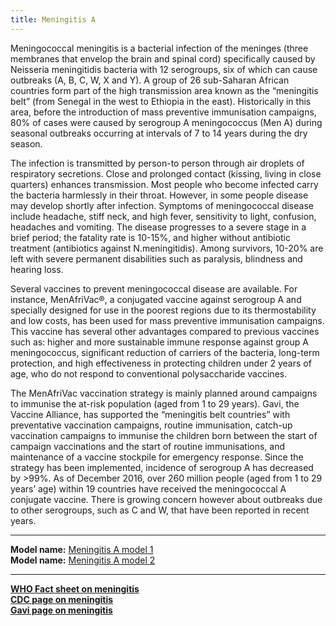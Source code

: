 ```yaml
---
title: Meningitis A
---
```


Meningococcal meningitis is a bacterial infection of the meninges (three membranes that envelop the brain and spinal cord) specifically caused by Neisseria meningitidis bacteria with 12 serogroups, six of which can cause outbreaks (A, B, C, W, X and Y). A group of 26 sub-Saharan African countries form part of the high transmission area known as the “meningitis belt” (from Senegal in the west to Ethiopia in the east). Historically in this area, before the introduction of mass preventive immunisation campaigns, 80% of cases were caused by serogroup A meningococcus (Men A) during seasonal outbreaks occurring at intervals of 7 to 14 years during the dry season.

The infection is transmitted by person-to person through air droplets of respiratory secretions. Close and prolonged contact (kissing, living in close quarters) enhances transmission. Most people who become infected carry the bacteria harmlessly in their throat. However, in some people disease may develop shortly after infection. Symptoms of meningococcal disease include headache, stiff neck, and high fever, sensitivity to light, confusion, headaches and vomiting. The disease progresses to a severe stage in a brief period; the fatality rate is 10-15%, and higher without antibiotic treatment (antibiotics against N.meningitidis). Among survivors, 10-20% are left with severe permanent disabilities such as paralysis, blindness and hearing loss. 

Several vaccines to prevent meningococcal disease are available. For instance, MenAfriVac®, a conjugated vaccine against serogroup A and specially designed for use in the poorest regions due to its thermostability and low costs, has been used for mass preventive immunisation campaigns. This vaccine has several other advantages compared to previous vaccines such as: higher and more sustainable immune response against group A meningococcus, significant reduction of carriers of the bacteria, long-term protection, and high effectiveness in protecting children under 2 years of age, who do not respond to conventional polysaccharide vaccines. 

The MenAfriVac vaccination strategy is mainly planned around campaigns to immunise the at-risk population (aged from 1 to 29 years). Gavi, the Vaccine Alliance, has supported the “meningitis belt countries” with preventative vaccination campaigns, routine immunisation, catch-up vaccination campaigns to immunise the children born between the start of campaign vaccinations and the start of routine immunisations, and maintenance of a vaccine stockpile for emergency response. Since the strategy has been implemented, incidence of serogroup A has decreased by >99%. As of December 2016, over 260 million people (aged from 1 to 29 years’ age) within 19 countries have received the meningococcal A conjugate vaccine. There is growing concern however about outbreaks due to other serogroups, such as C and W, that have been reported in recent years.

---

**Model name:**  [Meningitis A model 1](/models/men-a)  
**Model name:**  [Meningitis A model 2](/models/men-a#cdc)  

---

**[WHO Fact sheet on meningitis](http://www.who.int/mediacentre/factsheets/fs141/en/)**      
**[CDC page on meningitis](https://www.cdc.gov/meningitis/)**    
**[Gavi page on meningitis](http://www.gavi.org/support/nvs/meningitis-a/)** 

